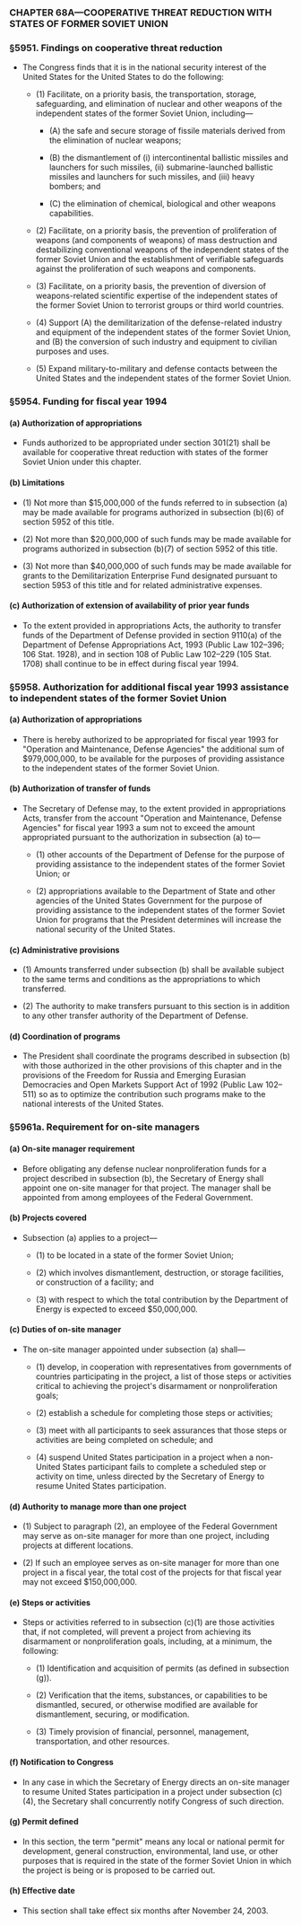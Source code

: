 ### **CHAPTER 68A—COOPERATIVE THREAT REDUCTION WITH STATES OF FORMER SOVIET UNION**

### §5951. Findings on cooperative threat reduction
* The Congress finds that it is in the national security interest of the United States for the United States to do the following:

  * (1) Facilitate, on a priority basis, the transportation, storage, safeguarding, and elimination of nuclear and other weapons of the independent states of the former Soviet Union, including—

    * (A) the safe and secure storage of fissile materials derived from the elimination of nuclear weapons;

    * (B) the dismantlement of (i) intercontinental ballistic missiles and launchers for such missiles, (ii) submarine-launched ballistic missiles and launchers for such missiles, and (iii) heavy bombers; and

    * (C) the elimination of chemical, biological and other weapons capabilities.


  * (2) Facilitate, on a priority basis, the prevention of proliferation of weapons (and components of weapons) of mass destruction and destabilizing conventional weapons of the independent states of the former Soviet Union and the establishment of verifiable safeguards against the proliferation of such weapons and components.

  * (3) Facilitate, on a priority basis, the prevention of diversion of weapons-related scientific expertise of the independent states of the former Soviet Union to terrorist groups or third world countries.

  * (4) Support (A) the demilitarization of the defense-related industry and equipment of the independent states of the former Soviet Union, and (B) the conversion of such industry and equipment to civilian purposes and uses.

  * (5) Expand military-to-military and defense contacts between the United States and the independent states of the former Soviet Union.

### §5954. Funding for fiscal year 1994
#### (a) Authorization of appropriations
* Funds authorized to be appropriated under section 301(21) shall be available for cooperative threat reduction with states of the former Soviet Union under this chapter.

#### (b) Limitations
* (1) Not more than $15,000,000 of the funds referred to in subsection (a) may be made available for programs authorized in subsection (b)(6) of section 5952 of this title.

* (2) Not more than $20,000,000 of such funds may be made available for programs authorized in subsection (b)(7) of section 5952 of this title.

* (3) Not more than $40,000,000 of such funds may be made available for grants to the Demilitarization Enterprise Fund designated pursuant to section 5953 of this title and for related administrative expenses.

#### (c) Authorization of extension of availability of prior year funds
* To the extent provided in appropriations Acts, the authority to transfer funds of the Department of Defense provided in section 9110(a) of the Department of Defense Appropriations Act, 1993 (Public Law 102–396; 106 Stat. 1928), and in section 108 of Public Law 102–229 (105 Stat. 1708) shall continue to be in effect during fiscal year 1994.

### §5958. Authorization for additional fiscal year 1993 assistance to independent states of the former Soviet Union
#### (a) Authorization of appropriations
* There is hereby authorized to be appropriated for fiscal year 1993 for "Operation and Maintenance, Defense Agencies" the additional sum of $979,000,000, to be available for the purposes of providing assistance to the independent states of the former Soviet Union.

#### (b) Authorization of transfer of funds
* The Secretary of Defense may, to the extent provided in appropriations Acts, transfer from the account "Operation and Maintenance, Defense Agencies" for fiscal year 1993 a sum not to exceed the amount appropriated pursuant to the authorization in subsection (a) to—

  * (1) other accounts of the Department of Defense for the purpose of providing assistance to the independent states of the former Soviet Union; or

  * (2) appropriations available to the Department of State and other agencies of the United States Government for the purpose of providing assistance to the independent states of the former Soviet Union for programs that the President determines will increase the national security of the United States.

#### (c) Administrative provisions
* (1) Amounts transferred under subsection (b) shall be available subject to the same terms and conditions as the appropriations to which transferred.

* (2) The authority to make transfers pursuant to this section is in addition to any other transfer authority of the Department of Defense.

#### (d) Coordination of programs
* The President shall coordinate the programs described in subsection (b) with those authorized in the other provisions of this chapter and in the provisions of the Freedom for Russia and Emerging Eurasian Democracies and Open Markets Support Act of 1992 (Public Law 102–511) so as to optimize the contribution such programs make to the national interests of the United States.

### §5961a. Requirement for on-site managers
#### (a) On-site manager requirement
* Before obligating any defense nuclear nonproliferation funds for a project described in subsection (b), the Secretary of Energy shall appoint one on-site manager for that project. The manager shall be appointed from among employees of the Federal Government.

#### (b) Projects covered
* Subsection (a) applies to a project—

  * (1) to be located in a state of the former Soviet Union;

  * (2) which involves dismantlement, destruction, or storage facilities, or construction of a facility; and

  * (3) with respect to which the total contribution by the Department of Energy is expected to exceed $50,000,000.

#### (c) Duties of on-site manager
* The on-site manager appointed under subsection (a) shall—

  * (1) develop, in cooperation with representatives from governments of countries participating in the project, a list of those steps or activities critical to achieving the project's disarmament or nonproliferation goals;

  * (2) establish a schedule for completing those steps or activities;

  * (3) meet with all participants to seek assurances that those steps or activities are being completed on schedule; and

  * (4) suspend United States participation in a project when a non-United States participant fails to complete a scheduled step or activity on time, unless directed by the Secretary of Energy to resume United States participation.

#### (d) Authority to manage more than one project
* (1) Subject to paragraph (2), an employee of the Federal Government may serve as on-site manager for more than one project, including projects at different locations.

* (2) If such an employee serves as on-site manager for more than one project in a fiscal year, the total cost of the projects for that fiscal year may not exceed $150,000,000.

#### (e) Steps or activities
* Steps or activities referred to in subsection (c)(1) are those activities that, if not completed, will prevent a project from achieving its disarmament or nonproliferation goals, including, at a minimum, the following:

  * (1) Identification and acquisition of permits (as defined in subsection (g)).

  * (2) Verification that the items, substances, or capabilities to be dismantled, secured, or otherwise modified are available for dismantlement, securing, or modification.

  * (3) Timely provision of financial, personnel, management, transportation, and other resources.

#### (f) Notification to Congress
* In any case in which the Secretary of Energy directs an on-site manager to resume United States participation in a project under subsection (c)(4), the Secretary shall concurrently notify Congress of such direction.

#### (g) Permit defined
* In this section, the term "permit" means any local or national permit for development, general construction, environmental, land use, or other purposes that is required in the state of the former Soviet Union in which the project is being or is proposed to be carried out.

#### (h) Effective date
* This section shall take effect six months after November 24, 2003.